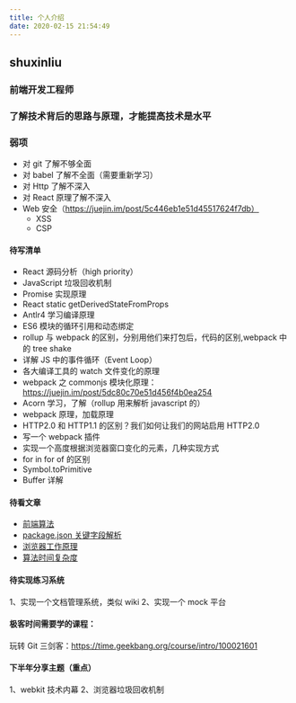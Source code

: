 ```yaml
---
title: 个人介绍
date: 2020-02-15 21:54:49
---
```


## shuxinliu

### 前端开发工程师

### 了解技术背后的思路与原理，才能提高技术是水平

### 弱项

- 对 git 了解不够全面
- 对 babel 了解不全面（需要重新学习）
- 对 Http 了解不深入
- 对 React 原理了解不深入
- Web 安全（https://juejin.im/post/5c446eb1e51d45517624f7db）
  - XSS
  - CSP

#### 待写清单

- React 源码分析（high priority）
- JavaScript 垃圾回收机制
- Promise 实现原理
- React static getDerivedStateFromProps
- Antlr4 学习编译原理
- ES6 模块的循环引用和动态绑定
- rollup 与 webpack 的区别，分别用他们来打包后，代码的区别,webpack 中的 tree shake
- 详解 JS 中的事件循环（Event Loop）
- 各大编译工具的 watch 文件变化的原理
- webpack 之 commonjs 模块化原理：https://juejin.im/post/5dc80c70e51d456f4b0ea254
- Acorn 学习，了解（rollup 用来解析 javascript 的）
- webpack 原理，加载原理
- HTTP2.0 和 HTTP1.1 的区别？我们如何让我们的网站启用 HTTP2.0
- 写一个 webpack 插件
- 实现一个高度根据浏览器窗口变化的元素，几种实现方式
- for in for of 的区别
- Symbol.toPrimitive
- Buffer 详解

#### 待看文章

- [前端算法](https://juejin.im/post/5f05087cf265da22d466f60f?utm_source=gold_browser_extension#heading-11)
- [package.json 关键字段解析](https://github.com/SunshowerC/blog/issues/8)
- [浏览器工作原理](https://juejin.im/post/5f05d12a5188252e8406e37b?utm_source=gold_browser_extension)
- [算法时间复杂度](https://www.cnblogs.com/jack1995/p/12152833.html)

#### 待实现练习系统

1、实现一个文档管理系统，类似 wiki
2、实现一个 mock 平台

#### 极客时间需要学的课程：

玩转 Git 三剑客：https://time.geekbang.org/course/intro/100021601

#### 下半年分享主题（重点）

1、webkit 技术内幕
2、浏览器垃圾回收机制
